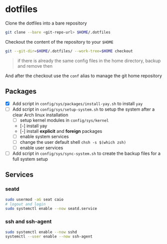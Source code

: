 # dotfiles

Clone the dotfiles into a bare repository

```sh
git clone --bare <git-repo-url> $HOME/.dotfiles
```

Checkout the content of the repository to your `$HOME`

```sh
git --git-dir=$HOME/.dotfiles/ --work-tree=$HOME checkout
```

> if there is already the same config files in the home directory, backup and remove then

And after the checkout use the `conf` alias to manage the git home repository

## Packages

- [x] Add script in `config/sys/packages/install-yay.sh` to install `yay`
- [ ] Add script in `config/sys/setup-system.sh` to setup the system after a clear Arch linux installation
  - [ ] setup kernel modules in `config/sys/kernel`
  - [-] install yay
  - [-] install **explicit** and **foreign** packages
  - [ ] enable system services
  - [ ] change the user default shell `chsh -s $(which zsh)`
  - [ ] enable user services
- [ ] Add script in `config/sys/sync-system.sh` to create the backup files for a full system setup

## Services

### seatd

```sh
sudo usermod -aG seat caio
# logout and login
sudo systemctl enable --now seatd.service
```

### ssh and ssh-agent

```sh
sudo systemctl enable --now sshd
systemctl --user enable --now ssh-agent
```
